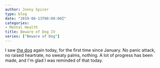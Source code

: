 ```yaml
---
author: Jonny Spicer
type: blog
date: "2019-08-13T00:00:00Z"
categories:
- Mental Health
title: Beware of Dog IV
series: ["Beware of Dog"]
---
```

I saw [the dog](/blog/beware-of-dog-iii) again today, for the first time
since January. No panic attack, no raised heartrate, no sweaty palms, nothing. A lot of progress has been made, and I'm glad I was reminded of that today.
